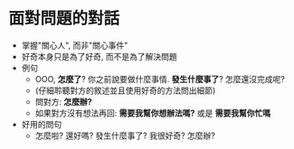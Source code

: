 # 面對問題的對話
- 掌握"關心人", 而非"關心事件"
- 好奇本身只是為了好奇, 而不是為了解決問題
- 例句
  - OOO, **怎麼了**? 你之前說要做什麼事情. **發生什麼事了**? 怎麼還沒完成呢?
  - (仔細聆聽對方的敘述並且使用好奇的方法問出細節)
  - 問對方: **怎麼辦?**
  - 如果對方沒有想法再回: **需要我幫你想辦法嗎?** 或是 **需要我幫你忙嗎**
- 好用的問句
  - 怎麼啦? 還好嗎? 發生什麼事了? 我很好奇? 怎麼辦?
